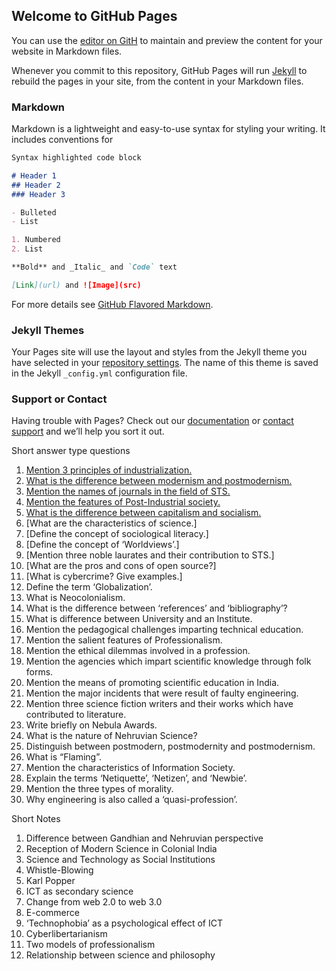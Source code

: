 ## Welcome to GitHub Pages

You can use the [editor on GitH](https://github.com/Atishay990/HS_matrix/edit/master/README.md) to maintain and preview the content for your website in Markdown files.

Whenever you commit to this repository, GitHub Pages will run [Jekyll](https://jekyllrb.com/) to rebuild the pages in your site, from the content in your Markdown files.

### Markdown

Markdown is a lightweight and easy-to-use syntax for styling your writing. It includes conventions for

```markdown
Syntax highlighted code block

# Header 1
## Header 2
### Header 3

- Bulleted
- List

1. Numbered
2. List

**Bold** and _Italic_ and `Code` text

[Link](url) and ![Image](src)
```

For more details see [GitHub Flavored Markdown](https://guides.github.com/features/mastering-markdown/).

### Jekyll Themes

Your Pages site will use the layout and styles from the Jekyll theme you have selected in your [repository settings](https://github.com/Atishay990/HS_matrix/settings). The name of this theme is saved in the Jekyll `_config.yml` configuration file.

### Support or Contact

Having trouble with Pages? Check out our [documentation](https://help.github.com/categories/github-pages-basics/) or [contact support](https://github.com/contact) and we’ll help you sort it out.

Short answer type questions


1. [Mention 3 principles of industrialization.](sa1.txt)
2. [What is the difference between modernism and postmodernism.](https://github.com/Atishay990/HS_matrix/edit/master/README.md)
3. [Mention the names of journals in the field of STS.](https://github.com/Atishay990/HS_matrix/edit/master/README.md)
4. [Mention the features of Post-Industrial society.](https://github.com/Atishay990/HS_matrix/edit/master/README.md)
5. [What is the difference between capitalism and socialism.](https://github.com/Atishay990/HS_matrix/edit/master/README.md)
6. [What are the characteristics of science.]
7. [Define the concept of sociological literacy.]
8. [Define the concept of ‘Worldviews’.]
9. [Mention three noble laurates and their contribution to STS.]
10. [What are the pros and cons of open source?]
11. [What is cybercrime? Give examples.]
12. Define the term ‘Globalization’.
13. What is Neocolonialism.
14. What is the difference between ‘references’ and ‘bibliography’?
15. What is difference between University and an Institute.
16. Mention the pedagogical challenges imparting technical education.
17. Mention the salient features of Professionalism.
18. Mention the ethical dilemmas involved in a profession.
19. Mention the agencies which impart scientific knowledge through folk forms.
20. Mention the means of promoting scientific education in India.
21. Mention the major incidents that were result of faulty engineering.
22. Mention three science fiction writers and their works which have contributed to literature.
23. Write briefly on Nebula Awards.
24. What is the nature of Nehruvian Science?
25. Distinguish between postmodern, postmodernity and postmodernism.
26. What is “Flaming”.
27. Mention the characteristics of Information Society.
28. Explain the terms ‘Netiquette’, ‘Netizen’, and ‘Newbie’.
29. Mention the three types of morality.
30. Why engineering is also called a ‘quasi-profession’.

Short Notes

1. Difference between Gandhian and Nehruvian perspective
2. Reception of Modern Science in Colonial India
3. Science and Technology as Social Institutions
4. Whistle-Blowing
5. Karl Popper
6. ICT as secondary science
7. Change from web 2.0 to web 3.0
8. E-commerce
9. ‘Technophobia’ as a psychological effect of ICT
10. Cyberlibertarianism
11. Two models of professionalism
12. Relationship between science and philosophy
